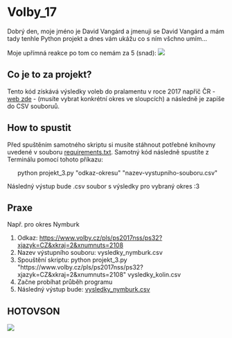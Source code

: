 # Volby_17

Dobrý den, moje jméno je David Vangárd a jmenuji se David Vangárd a mám tady tenhle Python projekt a dnes vám ukážu co s ním všchno umím...</bl>

Moje upřímná reakce po tom co nemám za 5 (snad): <img src="https://t4.ftcdn.net/jpg/02/25/43/37/360_F_225433780_adJUNaMFOgZDEY2lELYXAqfj4jCX7dBX.jpg">

<h2><b>Co je to za projekt?</b></h2>
    <p>
        Tento kód získává výsledky voleb do pralamentu v roce 2017 napříč ČR - <a target="_blank" href="https://volby.cz/pls/ps2017nss/ps3?xjazyk=CZ">web zde</a> - (musíte vybrat konkrétní okres ve sloupcích) a následně je zapíše do CSV souboruů. 
    </p>
    
<h2><b>How to spustit</b></h2>
    <p>
        Před spuštěním samotného skriptu si musíte stáhnout potřebné knihovny uvedené v souboru <a href="https://github.com/Zajic31/Volby_17/blob/main/requirements.txt"> requirements.txt</a>. Samotný kód následně spustíte z Terminálu pomocí tohoto příkazu:</p><bl> 
        <ul>python projekt_3.py "odkaz-okresu" "nazev-vystupniho-souboru.csv"</ul>
    </p>
    <p>
        Následný výstup bude .csv soubor s výsledky pro vybraný okres :3
    </p>

<h2><b>Praxe</b></h2>
    <p>
        Např. pro okres Nymburk </bl> 
        <ol>
            <li>
                Odkaz: <a href="https://www.volby.cz/pls/ps2017nss/ps32?xjazyk=CZ&xkraj=2&xnumnuts=2108">https://www.volby.cz/pls/ps2017nss/ps32?xjazyk=CZ&xkraj=2&xnumnuts=2108</a>
            </li>
            <li>
                Nazev výstupního souboru: vysledky_nymburk.csv
            </li>
            <li>
                Spouštění skriptu: </bl>
                python projekt_3.py "https://www.volby.cz/pls/ps2017nss/ps32?xjazyk=CZ&xkraj=2&xnumnuts=2108" vysledky_kolin.csv
            </li>
            <li>
                Začne probíhat průběh programu
            </li>
            <li>
                Následný výstup bude: <a href="https://github.com/Zajic31/Volby_17/blob/main/vysledky_nymburk.csv">vysledky_nymburk.csv</a>
            </li>
        </ol>
    </p>

<h2>HOTOVSON</h2>
    <img src="https://ih1.redbubble.net/image.490263180.2295/bg,f8f8f8-flat,750x,075,f-pad,750x1000,f8f8f8.jpg">
